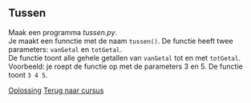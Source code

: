 ## Tussen

Maak een programma _tussen.py_.\
Je maakt een funnctie met de naam `tussen()`. De functie heeft twee
parameters: `vanGetal` en `totGetal`.\
De functie toont alle gehele getallen van `vanGetal` tot en met
`totGetal`.\
Voorbeeld: je roept de functie op met de parameters 3 en 5. De functie
toont `3 4 5`.

[Oplossing](/oplossingen/tussen.html)
[Terug naar cursus](/21_parameter.html)